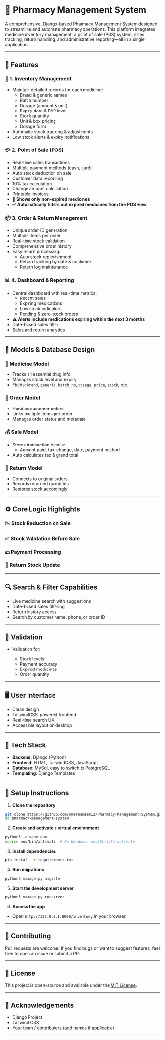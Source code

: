 
# 💊 Pharmacy Management System

A comprehensive, Django-based Pharmacy Management System designed to streamline and automate pharmacy operations. This platform integrates medicine inventory management, a point of sale (POS) system, sales tracking, return handling, and administrative reporting—all in a single application.

---

## 🚀 Features

### 🏥 1. Inventory Management
- Maintain detailed records for each medicine:
  - Brand & generic names
  - Batch number
  - Dosage (amount & unit)
  - Expiry date & PAR level
  - Stock quantity
  - Unit & box pricing
  - Dosage form
- Automatic stock tracking & adjustments
- Low stock alerts & expiry notifications

### 💳 2. Point of Sale (POS)
- Real-time sales transactions
- Multiple payment methods (cash, card)
- Auto stock deduction on sale
- Customer data recording
- 10% tax calculation
- Change amount calculation
- Printable invoices
- **🚫 Shows only non-expired medicines**
- **✅ Automatically filters out expired medicines from the POS view**

### 📦 3. Order & Return Management
- Unique order ID generation
- Multiple items per order
- Real-time stock validation
- Comprehensive order history
- Easy return processing:
  - Auto stock replenishment
  - Return tracking by date & customer
  - Return log maintenance

### 📊 4. Dashboard & Reporting
- Central dashboard with real-time metrics:
  - Recent sales
  - Expiring medications
  - Low stock indicators
  - Pending & zero-stock orders
- **⚠️ Alerts include medications expiring within the next 3 months**
- Date-based sales filter
- Sales and return analytics

---

## 🧩 Models & Database Design

### 🧪 Medicine Model
- Tracks all essential drug info
- Manages stock level and expiry
- Fields: `brand`, `generic`, `batch_no`, `dosage`, `price`, `stock`, etc.

### 🧾 Order Model
- Handles customer orders
- Links multiple items per order
- Manages order status and metadata

### 💰 Sale Model
- Stores transaction details:
  - Amount paid, tax, change, date, payment method
- Auto calculates tax & grand total

### 🔁 Return Model
- Connects to original orders
- Records returned quantities
- Restores stock accordingly

---

## ⚙️ Core Logic Highlights

### 📉 Stock Reduction on Sale

### ✅ Stock Validation Before Sale

### 💵 Payment Processing

### 🔄 Return Stock Update

---

## 🔍 Search & Filter Capabilities

* Live medicine search with suggestions
* Date-based sales filtering
* Return history access
* Search by customer name, phone, or order ID

---

## 🔐 Validation
* Validation for:

  * Stock levels
  * Payment accuracy
  * Expired medicines
  * Order quantity

---

## 🖥️ User Interface

* Clean design
* TailwindCSS-powered frontend
* Real-time search UX
* Accessible layout on desktop

---

## 📂 Tech Stack

* **Backend**: Django (Python)
* **Frontend**: HTML, TailwindCSS, JavaScript
* **Database**: MySql, easy to switch to PostgreSQL
* **Templating**: Django Templates

---


## 🔧 Setup Instructions

1. **Clone the repository**

```bash
git clone https://github.com/omernaseem12/Pharmacy-Management-System.git
cd pharmacy-management-system
```

2. **Create and activate a virtual environment**

```bash
python3 -m venv env
source env/bin/activate  # On Windows: env\Scripts\activate
```

3. **Install dependencies**

```bash
pip install -r requirements.txt
```

4. **Run migrations**

```bash
python3 manage.py migrate
```

5. **Start the development server**

```bash
python3 manage.py runserver
```

6. **Access the app**

* Open `http://127.0.0.1:8000/inventoey` in your browser.

---

## 🤝 Contributing

Pull requests are welcome! If you find bugs or want to suggest features, feel free to open an issue or submit a PR.

---

## 📄 License

This project is open-source and available under the [MIT License](LICENSE).

---

## 🙌 Acknowledgements

* Django Project
* Tailwind CSS
* Your team / contributors (add names if applicable)

---

